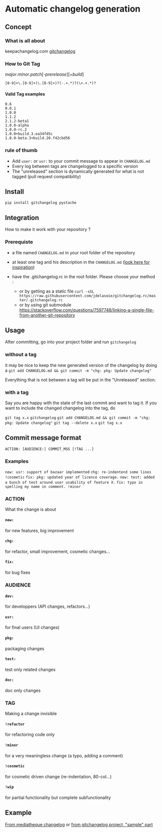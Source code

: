 # Automatic changelog generation

## Concept
### What is all about
keepachangelog.com
[gitchangelog](https://pypi.python.org/pypi/gitchangelog)

### How to Git Tag
*major*.*minor*.*patch*[-*prerelease*][+*build*]

`[0-9]+\.[0-9]+(\.[0-9]+)?(-.+.*)?(\+.+.*)?`

#### Valid Tag examples
    0.6
    0.0.1
    1.0.0
    1.1.2
    2.1.2-beta1
    1.0.0-alpha
    1.0.0-rc.2
    1.0.0+build.3.ea34fd5c
    1.0.0-beta.3+build.20.f42cbd56

### rule of thumb

- Add `user:` or `usr:` to your commit message to appear in `CHANGELOG.md`
- Every log between tags are changelogged to a specific version
- The "unreleased" section is dynamically generated for what is not tagged (pull request compatibility)

## Install

`pip install gitchangelog pystache`

## Integration

How to make it work with your repository ?

### Prerequiste

- a file named `CHANGELOG.md` in your root folder of the repository
- at least one tag and his description in the `CHANGELOG.md` ([look here for inspiration](https://raw.githubusercontent.com/jdelasoie/gitchangelog.rc/03e5e8a3d8d5748ebcc39b9cdeafaadba2f20d94/CHANGELOG.md))

- have the .gitchangelog.rc in the root folder. Please choose your method :
    - or by getting as a static file
      `curl -sSL https://raw.githubusercontent.com/jdelasoie/gitchangelog.rc/master/.gitchangelog.rc`
    - or by using git submodule
    https://stackoverflow.com/questions/7597748/linking-a-single-file-from-another-git-repository

## Usage
After committing, go into your project folder and run
`gitchangelog`

### without a tag
it may be nice to keep the new generated version of the changelog by doing a
`git add CHANGELOG.md && git commit -m "chg: pkg: Update changelog"`

Everything that is not between a tag will be put in the "Unreleased" section.

### with a tag
Say you are happy with the state of the last commit and want to tag it. If you want to include the changed changelog into the tag, do

`git tag x.x`
`gitchangelog`
`git add CHANGELOG.md && git commit -m "chg: pkg: Update changelog"`
`git tag --delete x.x`
`git tag x.x`


## Commit message format
`ACTION: [AUDIENCE:] COMMIT_MSG [!TAG ...]`

### Examples
`new: usr: support of bazaar implemented`
`chg: re-indentend some lines !cosmetic`
`fix: pkg: updated year of licence coverage.`
`new: test: added a bunch of test around user usability of feature X.`
`fix: typo in spelling my name in comment. !minor`


### ACTION
What the change is about
#### `new:`
for new features, big improvement

#### `chg:`
for refactor, small improvement, cosmetic changes...

#### `fix:`
for bug fixes

### AUDIENCE

#### `dev:`
for developpers (API changes, refactors...)

#### `usr:`
for final users (UI changes)

#### `pkg:`
packaging changes

#### `test:`
test only related changes

#### `doc:`
doc only changes

### TAG

Making a change invisible

#### `!refactor`

for refactoring code only

#### `!minor`

for a very meaningless change (a typo, adding a comment)

#### `!cosmetic`

for cosmetic driven change (re-indentation, 80-col...)

#### `!wip`

for partial functionality but complete subfunctionality

## Example
[From mediatheque changelog](https://github.com/epfl-idevelop/site-diffusion-mediatheque/blob/feature/gitchangelog/CHANGELOG.md)
or
[from gitchangelog project, "sample" part](https://pypi.python.org/pypi/gitchangelog)
